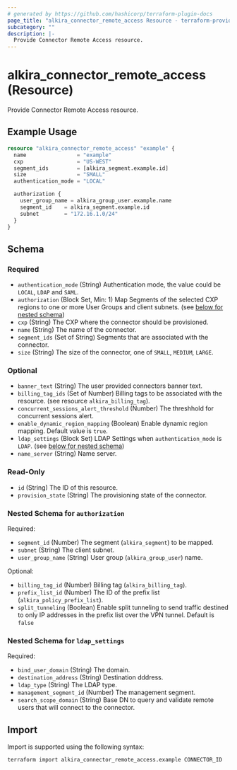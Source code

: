 ```yaml
---
# generated by https://github.com/hashicorp/terraform-plugin-docs
page_title: "alkira_connector_remote_access Resource - terraform-provider-alkira"
subcategory: ""
description: |-
  Provide Connector Remote Access resource.
---
```


# alkira_connector_remote_access (Resource)

Provide Connector Remote Access resource.

## Example Usage

```terraform
resource "alkira_connector_remote_access" "example" {
  name                = "example"
  cxp                 = "US-WEST"
  segment_ids         = [alkira_segment.example.id]
  size                = "SMALL"
  authentication_mode = "LOCAL"

  authorization {
    user_group_name = alkira_group_user.example.name
    segment_id    = alkira_segment.example.id
    subnet        = "172.16.1.0/24"
  }
}
```

<!-- schema generated by tfplugindocs -->
## Schema

### Required

- `authentication_mode` (String) Authentication mode, the value could be `LOCAL`, `LDAP` and `SAML`.
- `authorization` (Block Set, Min: 1) Map Segments of the selected CXP regions to one or more User Groups and client subnets. (see [below for nested schema](#nestedblock--authorization))
- `cxp` (String) The CXP where the connector should be provisioned.
- `name` (String) The name of the connector.
- `segment_ids` (Set of String) Segments that are associated with the connector.
- `size` (String) The size of the connector, one of `SMALL`, `MEDIUM`, `LARGE`.

### Optional

- `banner_text` (String) The user provided connectors banner text.
- `billing_tag_ids` (Set of Number) Billing tags to be associated with the resource. (see resource `alkira_billing_tag`).
- `concurrent_sessions_alert_threshold` (Number) The threshhold for concurrent sessions alert.
- `enable_dynamic_region_mapping` (Boolean) Enable dynamic region mapping. Default value is `true`.
- `ldap_settings` (Block Set) LDAP Settings when `authentication_mode` is `LDAP`. (see [below for nested schema](#nestedblock--ldap_settings))
- `name_server` (String) Name server.

### Read-Only

- `id` (String) The ID of this resource.
- `provision_state` (String) The provisioning state of the connector.

<a id="nestedblock--authorization"></a>
### Nested Schema for `authorization`

Required:

- `segment_id` (Number) The segment (`alkira_segment`) to be mapped.
- `subnet` (String) The client subnet.
- `user_group_name` (String) User group (`alkira_group_user`) name.

Optional:

- `billing_tag_id` (Number) Billing tag (`alkira_billing_tag`).
- `prefix_list_id` (Number) The ID of the prefix list (`alkira_policy_prefix_list`).
- `split_tunneling` (Boolean) Enable split tunneling to send traffic destined to only IP addresses in the prefix list over the VPN tunnel. Default is `false`


<a id="nestedblock--ldap_settings"></a>
### Nested Schema for `ldap_settings`

Required:

- `bind_user_domain` (String) The domain.
- `destination_address` (String) Destination dddress.
- `ldap_type` (String) The LDAP type.
- `management_segment_id` (Number) The management segment.
- `search_scope_domain` (String) Base DN to query and validate remote users that will connect to the connector.

## Import

Import is supported using the following syntax:

```shell
terraform import alkira_connector_remote_access.example CONNECTOR_ID
```
